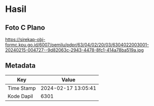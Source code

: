 # Hasil

## Foto C Plano

https://sirekap-obj-formc.kpu.go.id/6007/pemilu/pdpr/63/04/02/20/03/6304022003001-20240215-004727--9d82063c-2943-4478-8fc1-414a78ba519a.jpg


## Metadata

| Key        | Value               |
| ---------- | ------------------- |
| Time Stamp | 2024-02-17 13:05:41 |
| Kode Dapil | 6301                |



